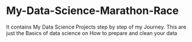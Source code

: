 # My-Data-Science-Marathon-Race
It contains My Data Science Projects step by step of  my Journey. This are just the Basics of data science on  How to prepare and clean your data
